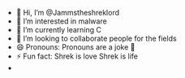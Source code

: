 - 👋 Hi, I’m @Jammstheshreklord
- 👀 I’m interested in malware
- 🌱 I’m currently learning C
- 💞️ I’m looking to collaborate people for the fields 
- 😄 Pronouns: Pronouns are a joke 🤗
- ⚡ Fun fact: Shrek is love Shrek is life
-              

<!---
Jammstheshreklord/Jammstheshreklord is a ✨ special ✨ repository because its `README.md` (this file) appears on your GitHub profile.
You can click the Preview link to take a look at your changes.
--->
